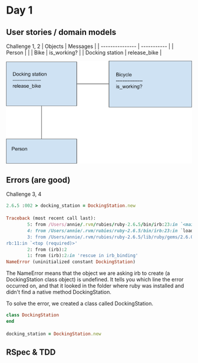 # Day 1

## User stories / domain models ##
Challenge 1, 2
| Objects         | Messages     |
| --------------- | -----------  |
| Person          |              |
| Bike            | is_working?  |
| Docking station | release_bike |

![](image.png)

## Errors (are good) ##
Challenge 3, 4
```ruby
2.6.5 :002 > docking_station = DockingStation.new

Traceback (most recent call last):
        5: from /Users/annie/.rvm/rubies/ruby-2.6.5/bin/irb:23:in `<main>'
        4: from /Users/annie/.rvm/rubies/ruby-2.6.5/bin/irb:23:in `load'
        3: from /Users/annie/.rvm/rubies/ruby-2.6.5/lib/ruby/gems/2.6.0/gems/irb-1.0.0/exe/i
rb:11:in `<top (required)>'
        2: from (irb):2
        1: from (irb):2:in 'rescue in irb_binding'
NameError (uninitialized constant DockingStation)
```

The NameError means that the object we are asking irb to create (a DockingStation class object) is undefined. It tells you which line the error occurred on, and that it looked in the folder where ruby was installed and didn't find a native method DockingStation.

To solve the error, we created a class called DockingStation.
```ruby
class DockingStation
end

docking_station = DockingStation.new
```

## RSpec & TDD ##

